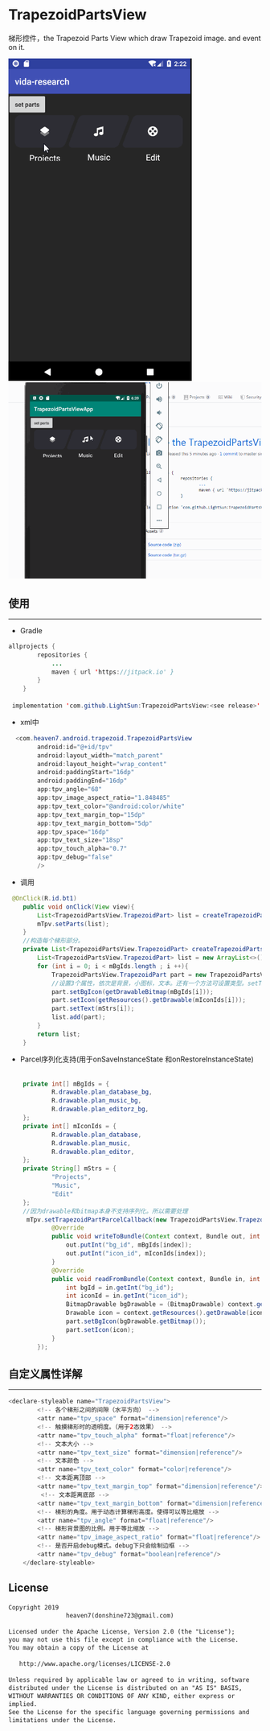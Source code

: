 # TrapezoidPartsView
梯形控件，the Trapezoid Parts View which draw Trapezoid image. and event on it.

![demo1](https://github.com/LightSun/TrapezoidPartsView/blob/master/TrapezoidPartsViewApp/res/TrapezoidPartsView.gif)
![demo2](https://github.com/LightSun/TrapezoidPartsView/blob/master/TrapezoidPartsViewApp/res/TrapezoidPartsView2.gif)


## 使用
--------------
- Gradle
```java
allprojects {
		repositories {
			...
			maven { url 'https://jitpack.io' }
		}
	}

 implementation 'com.github.LightSun:TrapezoidPartsView:<see release>'
```
- xml中
```java
  <com.heaven7.android.trapezoid.TrapezoidPartsView
        android:id="@+id/tpv"
        android:layout_width="match_parent"
        android:layout_height="wrap_content"
        android:paddingStart="16dp"
        android:paddingEnd="16dp"
        app:tpv_angle="68"
        app:tpv_image_aspect_ratio="1.848485"
        app:tpv_text_color="@android:color/white"
        app:tpv_text_margin_top="15dp"
        app:tpv_text_margin_bottom="5dp"
        app:tpv_space="16dp"
        app:tpv_text_size="18sp"
        app:tpv_touch_alpha="0.7"
        app:tpv_debug="false"
        />

```
- 调用
```java
 @OnClick(R.id.bt1)
    public void onClick(View view){
        List<TrapezoidPartsView.TrapezoidPart> list = createTrapezoidParts();
        mTpv.setParts(list);
    }
    //构造每个梯形部分。  
    private List<TrapezoidPartsView.TrapezoidPart> createTrapezoidParts() {
        List<TrapezoidPartsView.TrapezoidPart> list = new ArrayList<>();
        for (int i = 0; i < mBgIds.length ; i ++){
            TrapezoidPartsView.TrapezoidPart part = new TrapezoidPartsView.TrapezoidPart();
            //设置3个属性，依次是背景，小图标，文本。还有一个方法可设置类型。setType.
            part.setBgIcon(getDrawableBitmap(mBgIds[i]));
            part.setIcon(getResources().getDrawable(mIconIds[i]));
            part.setText(mStrs[i]);
            list.add(part);
        }
        return list;
    }
```
- Parcel序列化支持(用于onSaveInstanceState 和onRestoreInstanceState)
```java

    private int[] mBgIds = {
            R.drawable.plan_database_bg,
            R.drawable.plan_music_bg,
            R.drawable.plan_editorz_bg,
    };
    private int[] mIconIds = {
            R.drawable.plan_database,
            R.drawable.plan_music,
            R.drawable.plan_editor,
    };
    private String[] mStrs = {
            "Projects",
            "Music",
            "Edit"
    };
    //因为drawable和bitmap本身不支持序列化。所以需要处理
     mTpv.setTrapezoidPartParcelCallback(new TrapezoidPartsView.TrapezoidPartParcelCallback() {
            @Override
            public void writeToBundle(Context context, Bundle out, int index, TrapezoidPartsView.TrapezoidPart part) {
                out.putInt("bg_id", mBgIds[index]);
                out.putInt("icon_id", mIconIds[index]);
            }
            @Override
            public void readFromBundle(Context context, Bundle in, int index, TrapezoidPartsView.TrapezoidPart part) {
                int bgId = in.getInt("bg_id");
                int iconId = in.getInt("icon_id");
                BitmapDrawable bgDrawable = (BitmapDrawable) context.getResources().getDrawable(bgId);
                Drawable icon = context.getResources().getDrawable(iconId);
                part.setBgIcon(bgDrawable.getBitmap());
                part.setIcon(icon);
            }
        });
```
## 自定义属性详解
------------
```java
<declare-styleable name="TrapezoidPartsView">
        <!-- 各个梯形之间的间隙（水平方向） -->
        <attr name="tpv_space" format="dimension|reference"/>
        <!-- 触摸梯形时的透明度。（用于2态效果） -->
        <attr name="tpv_touch_alpha" format="float|reference"/>
        <!-- 文本大小 --> 
        <attr name="tpv_text_size" format="dimension|reference"/>
        <!-- 文本颜色 --> 
        <attr name="tpv_text_color" format="color|reference"/>
        <!-- 文本距离顶部 --> 
        <attr name="tpv_text_margin_top" format="dimension|reference"/>
         <!-- 文本距离底部 --> 
        <attr name="tpv_text_margin_bottom" format="dimension|reference"/>
        <!-- 梯形的角度。用于动态计算梯形高度。使得可以等比缩放 -->
        <attr name="tpv_angle" format="float|reference"/>
        <!-- 梯形背景图的比例。用于等比缩放 -->
        <attr name="tpv_image_aspect_ratio" format="float|reference"/>
        <!-- 是否开启debug模式。debug下只会绘制边框 -->
        <attr name="tpv_debug" format="boolean|reference"/>
    </declare-styleable>
```

 ## License

    Copyright 2019  
                    heaven7(donshine723@gmail.com)

    Licensed under the Apache License, Version 2.0 (the "License");
    you may not use this file except in compliance with the License.
    You may obtain a copy of the License at

       http://www.apache.org/licenses/LICENSE-2.0

    Unless required by applicable law or agreed to in writing, software
    distributed under the License is distributed on an "AS IS" BASIS,
    WITHOUT WARRANTIES OR CONDITIONS OF ANY KIND, either express or implied.
    See the License for the specific language governing permissions and
    limitations under the License.
